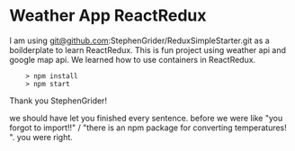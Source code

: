 # Weather App ReactRedux #

I am using  git@github.com:StephenGrider/ReduxSimpleStarter.git as a boilderplate to learn ReactRedux.
This is fun project using weather api and google map api.
We learned how to use containers in ReactRedux.

```
	> npm install
	> npm start
```


Thank you StephenGrider!


we should have let you finished every sentence. 
before we were like "you forgot to import!!" / "there is an npm package for converting temperatures! ". you were right.
